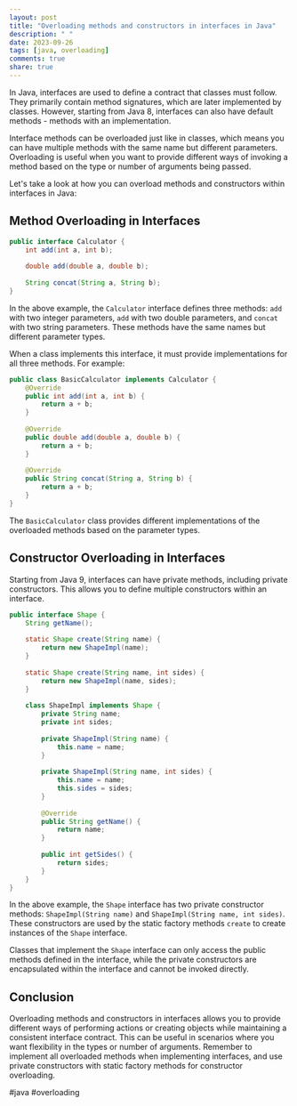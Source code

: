 ```yaml
---
layout: post
title: "Overloading methods and constructors in interfaces in Java"
description: " "
date: 2023-09-26
tags: [java, overloading]
comments: true
share: true
---
```


In Java, interfaces are used to define a contract that classes must follow. They primarily contain method signatures, which are later implemented by classes. However, starting from Java 8, interfaces can also have default methods - methods with an implementation.

Interface methods can be overloaded just like in classes, which means you can have multiple methods with the same name but different parameters. Overloading is useful when you want to provide different ways of invoking a method based on the type or number of arguments being passed.

Let's take a look at how you can overload methods and constructors within interfaces in Java:

## Method Overloading in Interfaces

```java
public interface Calculator {
    int add(int a, int b);
    
    double add(double a, double b);
    
    String concat(String a, String b);
}
```

In the above example, the `Calculator` interface defines three methods: `add` with two integer parameters, `add` with two double parameters, and `concat` with two string parameters. These methods have the same names but different parameter types.

When a class implements this interface, it must provide implementations for all three methods. For example:

```java
public class BasicCalculator implements Calculator {
    @Override
    public int add(int a, int b) {
        return a + b;
    }
    
    @Override
    public double add(double a, double b) {
        return a + b;
    }
    
    @Override
    public String concat(String a, String b) {
        return a + b;
    }
}
```

The `BasicCalculator` class provides different implementations of the overloaded methods based on the parameter types.

## Constructor Overloading in Interfaces

Starting from Java 9, interfaces can have private methods, including private constructors. This allows you to define multiple constructors within an interface.

```java
public interface Shape {
    String getName();
    
    static Shape create(String name) {
        return new ShapeImpl(name);
    }
    
    static Shape create(String name, int sides) {
        return new ShapeImpl(name, sides);
    }
    
    class ShapeImpl implements Shape {
        private String name;
        private int sides;
        
        private ShapeImpl(String name) {
            this.name = name;
        }
        
        private ShapeImpl(String name, int sides) {
            this.name = name;
            this.sides = sides;
        }
        
        @Override
        public String getName() {
            return name;
        }
        
        public int getSides() {
            return sides;
        }
    }
}
```

In the above example, the `Shape` interface has two private constructor methods: `ShapeImpl(String name)` and `ShapeImpl(String name, int sides)`. These constructors are used by the static factory methods `create` to create instances of the `Shape` interface.

Classes that implement the `Shape` interface can only access the public methods defined in the interface, while the private constructors are encapsulated within the interface and cannot be invoked directly.

## Conclusion

Overloading methods and constructors in interfaces allows you to provide different ways of performing actions or creating objects while maintaining a consistent interface contract. This can be useful in scenarios where you want flexibility in the types or number of arguments. Remember to implement all overloaded methods when implementing interfaces, and use private constructors with static factory methods for constructor overloading.

#java #overloading